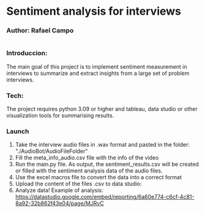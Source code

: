 # Sentiment analysis for interviews 
### Author:  Rafael Campo  
#
### Introduccion:

The main goal of this project is to implement sentiment measurement in interviews to summarize and extract insights from a large set of problem interviews. 

### Tech:

The project requires python 3.09 or higher and tableau, data studio or other visualization tools for summarising results. 

### Launch 

1. Take the interview audio files in .wav format and pasted in the folder: "./AudioBot/AudioFileFolder"
2. Fill the meta_info_audio.csv file with the info of the video
3. Run the main.py file. As output, the sentiment_results.csv will be created or filled with the sentiment analysis data of the audio files.
4. Use the excel macros file to convert the data into a correct format
4. Upload the content of the files .csv to data studio: 
4. Analyze data! Example of analysis: https://datastudio.google.com/embed/reporting/6a60e774-c6cf-4c81-8a92-32b862f43e04/page/MJRvC